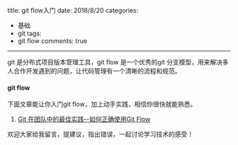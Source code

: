 title: git flow入门
date: 2018/8/20
categories:
- 基础
- git
tags:
- git flow
comments: true
---

git 是分布式项目版本管理工具，git flow 是一个优秀的git 分支模型，用来解决多人合作开发遇到的问题，让代码管理有一个清晰的流程和规范。

#### git flow
下面文章能让你入门git flow，加上动手实践，相信你很快就能熟悉。
1. [Git 在团队中的最佳实践--如何正确使用Git Flow](http://www.cnblogs.com/cnblogsfans/p/5075073.html)




欢迎大家给我留言，提建议，指出错误，一起讨论学习技术的感受！